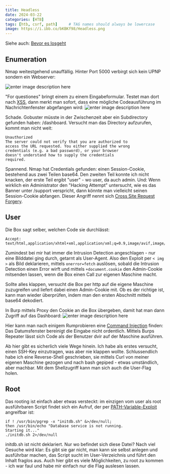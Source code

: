 ```yaml
---
title: Headless
date: 2024-03-22
categories: [HTB]
tags: [htb, csrf, path]     # TAG names should always be lowercase
image: https://i.ibb.co/bKBKf98/Headless.png
---
```

Siehe auch: [Bevor es losgeht](https://th3t3ngu.github.io/th3t3ngu/Hack-the-Box/)

## Enumeration

Nmap weitestgehend unauffällig. Hinter Port 5000 verbirgt sich kein UPNP sondern ein Webserver:

![enter image description here](https://i.ibb.co/9VF7Ydb/site.png)

"For questiones" bringt einem zu einem Eingabeformular. Testet man dort nach [XSS](https://book.hacktricks.xyz/pentesting-web/xss-cross-site-scripting), dann merkt man sofort, dass eine mögliche Codeausführung im Nachrichtenfenster abgefangen wird:
![enter image description here](https://i.ibb.co/7rKsQWx/attempt.png)

Schade. Gobuster müsste in der Zwischenzeit aber ein Subdirectory gefunden haben:  /dashboard. Versucht man das Directory aufzurufen, kommt man nicht weit:
 
 

    Unauthorized 
    The server could not verify that you are authorized to
    access the URL requested. You either supplied the wrong
    credentials (e.g. a bad password), or your browser
    doesn't understand how to supply the credentials
    required.

Spannend. Nmap hat Credentials gefunden: einen Session-Cookie, bestehend aus zwei Teilen base64. Den zweiten Teil konnte ich nicht knacken, der erste Teil ergibt "user" - wo user, da auch admin. 
Und: Wenn wirklich ein Administrator den "Hacking Attempt" untersucht, wie es das Banner unter /support verspricht, dann könnte man vielleicht seinen Session-Cookie abfangen. 
Dieser Angriff nennt sich [Cross Site Request Forgery](https://book.hacktricks.xyz/pentesting-web/csrf-cross-site-request-forgery).


## User

Die Box sagt selber, welchen Code sie durchlässt:

    Accept:
    text/html,application/xhtml+xml,application/xml;q=0.9,image/avif,image/webp,*/*;q=0.8

Zumindest bei mir hat immer die Intrusion Detection angeschlagen - nur eine Bilddatei ging durch, getarnt als User-Agent. Also den Exploit per `< img >` als Bild deklarieren, mittels `onerror=fetch` auslösen, sobald die Intrusion Detection einen Error wirft und mittels `+document.cookie` den Admin-Cookie mitsenden lassen, wenn die Box einen Call zur eigenen Maschine macht.

Sollte alles klappen, versucht die Box per http auf die eigene Maschine zuzugreifen und liefert dabei einen Admin-Cookie mit. Ob es der richtige ist, kann man wieder überprüfen, indem man den ersten Abschnitt mittels base64 dekodiert.

In Burp mittels Proxy den Cookie an die Box übergeben, damit hat man dann Zugriff auf das Dashboard:
![enter image description here](https://i.ibb.co/rQGWWpz/dashboard.png)

Hier kann man nach einigem Rumprobieren eine [Command Injection](https://book.hacktricks.xyz/pentesting-web/command-injection) finden: Das Datumsfenster bereinigt die Eingabe nicht ordentlich. Mittels Burps Repeater lässt sich Code als der Benutzer dvir auf der Maschine ausführen.

Ab hier gibt es sicherlich viele Wege hinein. Ich habe als erstes versucht, einen SSH-Key einzutragen, was aber nie klappen wollte. Schlussendlich habe ich eine Reverse-Shell geschrieben, sie mittels Curl von meiner eigenen Maschine gezogen und nach bash gepiped - etwas umständlich, aber machbar. Mit dem Shellzugriff kann man sich auch die User-Flag holen.

## Root
Das rooting ist einfach aber etwas versteckt: im einzigen vom user als root ausführbaren Script findet sich ein Aufruf, der per [PATH-Variable-Exploit](https://www.hackingarticles.in/linux-privilege-escalation-using-path-variable/) angreifbar ist:

    if ! /usr/bin/pgrep -x "initdb.sh" &>/dev/null; 
    then /usr/bin/echo "Database service is not running.
    Starting it..."
    ./initdb.sh 2>/dev/null

initdb.sh ist nicht deklariert. Nur wo befindet sich diese Datei?
Nach viel Gesuche wird klar: Es gibt sie gar nicht, man kann sie selbst anlegen und ausführbar machen, das Script sucht im User-Verzeichnis und führt den Inhalt fraglos aus. 
Auch hier gibt es viele Möglichkeiten, zu root zu kommen - ich war faul und habe mir einfach nur die Flag auslesen lassen.
